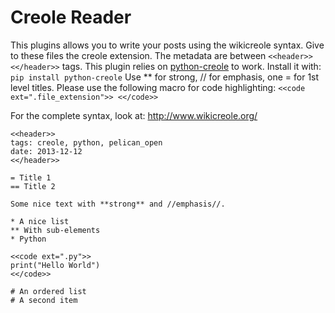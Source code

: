 # Creole Reader

This plugins allows you to write your posts using the wikicreole syntax. Give to
these files the creole extension. The metadata are between `<<header>> <</header>>`
tags.
This plugin relies on [python-creole](https://pypi.python.org/pypi/python-creole/) to work. Install it with:
`pip install python-creole`
Use ** for strong, // for emphasis, one = for 1st level titles. Please use the
following macro for code highlighting:
`<<code ext=".file_extension">> <</code>>`

For the complete syntax, look at: http://www.wikicreole.org/
```
<<header>>
tags: creole, python, pelican_open
date: 2013-12-12
<</header>>

= Title 1
== Title 2

Some nice text with **strong** and //emphasis//.

* A nice list
** With sub-elements
* Python

<<code ext=".py">>
print("Hello World")
<</code>>

# An ordered list
# A second item
```
